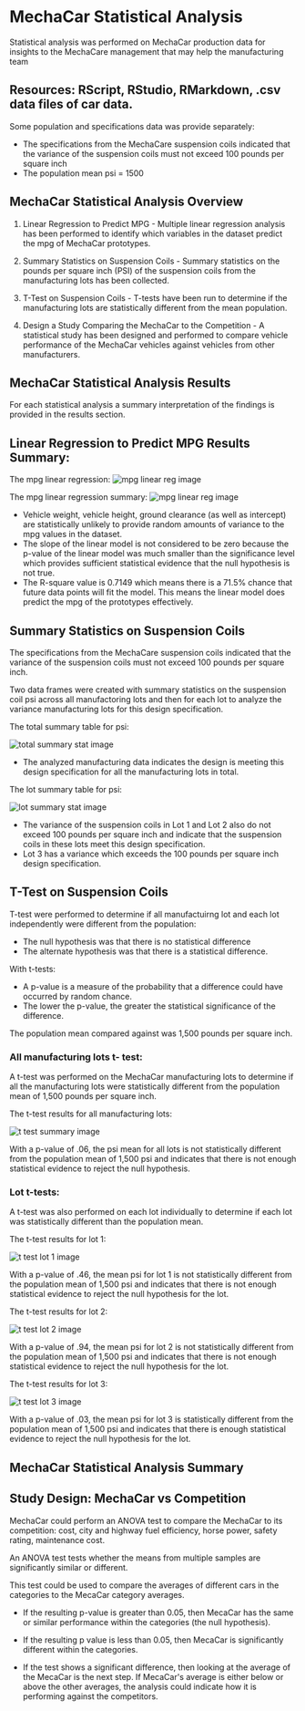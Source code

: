 # MechaCar Statistical Analysis

Statistical analysis was performed on MechaCar production data for insights to the MechaCare management that may help the manufacturing team

## Resources: RScript, RStudio, RMarkdown, .csv data files of car data. 

Some population and specifications data was provide separately:
* The specifications from the MechaCare suspension coils indicated that the variance of the suspension coils must not exceed 100 pounds per square inch
* The population mean psi = 1500

## MechaCar Statistical Analysis Overview

1. Linear Regression to Predict MPG - Multiple linear regression analysis has been performed to identify which variables in the dataset predict the mpg of MechaCar prototypes.

2. Summary Statistics on Suspension Coils - Summary statistics on the pounds per square inch (PSI) of the suspension coils from the manufacturing lots has been collected.

3. T-Test on Suspension Coils - T-tests have been run to determine if the manufacturing lots are statistically different from the mean population.

4. Design a Study Comparing the MechaCar to the Competition - A statistical study has been designed and performed to compare vehicle performance of the MechaCar vehicles against vehicles from other manufacturers. 


## MechaCar Statistical Analysis Results

For each statistical analysis a summary interpretation of the findings is provided in the results section.

## Linear Regression to Predict MPG Results Summary:

The mpg linear regression:
![mpg linear reg image](/resources/linear_reg.png)


The mpg linear regression summary:
![mpg linear reg image](/resources/linear_reg_summary.png)

* Vehicle weight, vehicle height, ground clearance (as well as intercept) are statistically unlikely to provide random amounts of variance to the mpg values in the dataset. 
* The slope of the linear model is not considered to be zero because the p-value of the linear model was much smaller than the significance level which provides sufficient statistical evidence that the null hypothesis is not true.
* The R-square value is 0.7149 which means there is a 71.5% chance that future data points will fit the model. This means the linear model does predict the mpg of the prototypes effectively.

## Summary Statistics on Suspension Coils

The specifications from the MechaCare suspension coils indicated that the variance of the suspension coils must not exceed 100 pounds per square inch.

Two data frames were created with summary statistics on the suspension coil psi across all manufactoring lots and then for each lot to analyze the variance manufacturing lots for this design specification.
 
The total summary table for psi:

![total summary stat image](/resources/total_summary_psi.png)

* The analyzed manufacturing data indicates the design is meeting this design specification for all the manufacturing lots in total.

The lot summary table for psi:

![lot summary stat image](/resources/lot_summary_psi.png)

* The variance of the suspension coils in Lot 1 and Lot 2 also do not exceed 100 pounds per square inch and indicate that the suspension coils in these lots meet this design specification.
* Lot 3 has a variance which exceeds the 100 pounds per square inch design specification. 

## T-Test on Suspension Coils

T-test were performed to determine if all manufactuirng lot and each lot independently were different from the population:

* The null hypothesis was that there is no statistical difference 
* The alternate hypothesis was that there is a statistical difference.

With t-tests:
* A p-value is a measure of the probability that a difference could have occurred by random chance.
* The lower the p-value, the greater the statistical significance of the difference.

The population mean compared against was 1,500 pounds per square inch.

### All manufacturing lots t- test:

A t-test was performed on the MechaCar manufacturing lots to determine if all the manufacturing lots were statistically different from the population mean of 1,500 pounds per square inch.

The t-test results for all manufacturing lots:

![t test summary image](/resources/t_test_all_2_pop.png)

With a p-value of .06, the psi mean for all lots is not statistically different from the population mean of 1,500 psi and indicates that there is not enough statistical evidence to reject the null hypothesis. 

### Lot t-tests: 
A t-test was also performed on each lot individually to determine if each lot was statistically different than the population mean.

The t-test results for lot 1:
	
![t test lot 1 image](/resources/t_test_lot1_2_pop.png)

With a p-value of .46, the mean psi for lot 1 is not statistically different from the population mean of 1,500 psi and indicates that there is not enough statistical evidence to reject the null hypothesis for the lot.


The t-test results for lot 2:
	
![t test lot 2 image](/resources/t_test_lot2_2_pop.png)

With a p-value of .94, the mean psi for lot 2 is not statistically different from the population mean of 1,500 psi and indicates that there is not enough statistical evidence to reject the null hypothesis for the lot.

The t-test results for lot 3:
	
![t test lot 3 image](/resources/t_test_lot3_2_pop.png)

With a p-value of .03, the mean psi for lot 3 is statistically different from the population mean of 1,500 psi and indicates that there is enough statistical evidence to reject the null hypothesis for the lot.

## MechaCar Statistical Analysis Summary

## Study Design: MechaCar vs Competition
MechaCar could perform an ANOVA test to compare the MechaCar to its competition: cost, city and highway fuel efficiency, horse power, safety rating, maintenance cost.

An ANOVA test tests whether the means from multiple samples are significantly similar or different. 

This test could be used to compare the averages of different cars in the categories to the MecaCar category averages. 

* If the resulting p-value is greater than 0.05, then MecaCar has the same or similar performance within the categories (the null hypothesis). 

* If the resulting p value is less than 0.05, then MecaCar is significantly different within the categories. 

* If the test shows a significant difference, then looking at the average of the MecaCar is the next step. If MecaCar's average is either below or above the other averages, the analysis could indicate how it is performing against the competitors.


